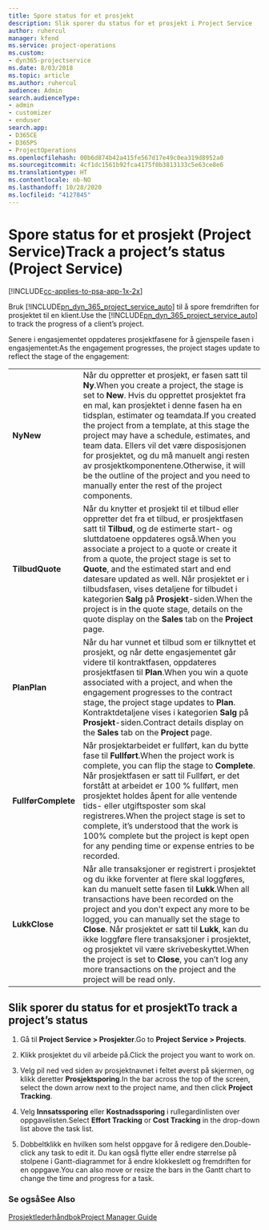 ```yaml
---
title: Spore status for et prosjekt
description: Slik sporer du status for et prosjekt i Project Service
author: ruhercul
manager: kfend
ms.service: project-operations
ms.custom:
- dyn365-projectservice
ms.date: 8/03/2018
ms.topic: article
ms.author: ruhercul
audience: Admin
search.audienceType:
- admin
- customizer
- enduser
search.app:
- D365CE
- D365PS
- ProjectOperations
ms.openlocfilehash: 00b6d874b42a415fe567d17e49c0ea319d8952a0
ms.sourcegitcommit: 4cf1dc1561b92fca4175f0b3813133c5e63ce8e6
ms.translationtype: HT
ms.contentlocale: nb-NO
ms.lasthandoff: 10/28/2020
ms.locfileid: "4127845"
---
```

# <a name="track-a-projects-status-project-service"></a><span data-ttu-id="e9767-103">Spore status for et prosjekt (Project Service)</span><span class="sxs-lookup"><span data-stu-id="e9767-103">Track a project’s status (Project Service)</span></span>

[!INCLUDE[cc-applies-to-psa-app-1x-2x](../includes/cc-applies-to-psa-app-1x-2x.md)]

<span data-ttu-id="e9767-104">Bruk [!INCLUDE[pn_dyn_365_project_service_auto](../includes/pn-dyn-365-project-service-auto.md)] til å spore fremdriften for prosjektet til en klient.</span><span class="sxs-lookup"><span data-stu-id="e9767-104">Use the [!INCLUDE[pn_dyn_365_project_service_auto](../includes/pn-dyn-365-project-service-auto.md)] to track the progress of a client’s project.</span></span>  

<span data-ttu-id="e9767-105">Senere i engasjementet oppdateres prosjektfasene for å gjenspeile fasen i engasjementet:</span><span class="sxs-lookup"><span data-stu-id="e9767-105">As the engagement progresses, the project stages update to reflect the stage of the engagement:</span></span>  


|              |                                                                                                                                                                                                                                                                                                  |
|--------------|--------------------------------------------------------------------------------------------------------------------------------------------------------------------------------------------------------------------------------------------------------------------------------------------------|
|   <span data-ttu-id="e9767-106">**Ny**</span><span class="sxs-lookup"><span data-stu-id="e9767-106">**New**</span></span>    | <span data-ttu-id="e9767-107">Når du oppretter et prosjekt, er fasen satt til **Ny**.</span><span class="sxs-lookup"><span data-stu-id="e9767-107">When you create a project, the stage is set to **New**.</span></span> <span data-ttu-id="e9767-108">Hvis du opprettet prosjektet fra en mal, kan prosjektet i denne fasen ha en tidsplan, estimater og teamdata.</span><span class="sxs-lookup"><span data-stu-id="e9767-108">If you created the project from a template, at this stage the project may have a schedule, estimates, and team data.</span></span> <span data-ttu-id="e9767-109">Ellers vil det være disposisjonen for prosjektet, og du må manuelt angi resten av prosjektkomponentene.</span><span class="sxs-lookup"><span data-stu-id="e9767-109">Otherwise, it will be the outline of the project and you need to manually enter the rest of the project components.</span></span> |
|  <span data-ttu-id="e9767-110">**Tilbud**</span><span class="sxs-lookup"><span data-stu-id="e9767-110">**Quote**</span></span>   |      <span data-ttu-id="e9767-111">Når du knytter et prosjekt til et tilbud eller oppretter det fra et tilbud, er prosjektfasen satt til **Tilbud**, og de estimerte start- og sluttdatoene oppdateres også.</span><span class="sxs-lookup"><span data-stu-id="e9767-111">When you associate a project to a quote or create it from a quote, the project stage is set to **Quote**, and the estimated start and end datesare updated as well.</span></span> <span data-ttu-id="e9767-112">Når prosjektet er i tilbudsfasen, vises detaljene for tilbudet i kategorien **Salg** på **Prosjekt**-siden.</span><span class="sxs-lookup"><span data-stu-id="e9767-112">When the project is in the quote stage, details on the quote display on the **Sales** tab on the **Project** page.</span></span>      |
|   <span data-ttu-id="e9767-113">**Plan**</span><span class="sxs-lookup"><span data-stu-id="e9767-113">**Plan**</span></span>   |                                     <span data-ttu-id="e9767-114">Når du har vunnet et tilbud som er tilknyttet et prosjekt, og når dette engasjementet går videre til kontraktfasen, oppdateres prosjektfasen til **Plan**.</span><span class="sxs-lookup"><span data-stu-id="e9767-114">When you win a quote associated with a project, and when the engagement progresses to the contract stage, the project stage updates to **Plan**.</span></span> <span data-ttu-id="e9767-115">Kontraktdetaljene vises i kategorien **Salg** på **Prosjekt**-siden.</span><span class="sxs-lookup"><span data-stu-id="e9767-115">Contract details display on the **Sales** tab on the **Project** page.</span></span>                                      |
| <span data-ttu-id="e9767-116">**Fullfør**</span><span class="sxs-lookup"><span data-stu-id="e9767-116">**Complete**</span></span> |                    <span data-ttu-id="e9767-117">Når prosjektarbeidet er fullført, kan du bytte fase til **Fullført**.</span><span class="sxs-lookup"><span data-stu-id="e9767-117">When the project work is complete, you can flip the stage to **Complete**.</span></span> <span data-ttu-id="e9767-118">Når prosjektfasen er satt til Fullført, er det forstått at arbeidet er 100 % fullført, men prosjektet holdes åpent for alle ventende tids- eller utgiftsposter som skal registreres.</span><span class="sxs-lookup"><span data-stu-id="e9767-118">When the project stage is set to complete, it’s understood that the work is 100% complete but the project is kept open for any pending time or expense entries to be recorded.</span></span>                     |
|  <span data-ttu-id="e9767-119">**Lukk**</span><span class="sxs-lookup"><span data-stu-id="e9767-119">**Close**</span></span>   |           <span data-ttu-id="e9767-120">Når alle transaksjoner er registrert i prosjektet og du ikke forventer at flere skal loggføres, kan du manuelt sette fasen til **Lukk**.</span><span class="sxs-lookup"><span data-stu-id="e9767-120">When all transactions have been recorded on the project and you don't expect any more to be logged, you can manually set the stage to **Close**.</span></span> <span data-ttu-id="e9767-121">Når prosjektet er satt til **Lukk**, kan du ikke loggføre flere transaksjoner i prosjektet, og prosjektet vil være skrivebeskyttet.</span><span class="sxs-lookup"><span data-stu-id="e9767-121">When the project is set to **Close**, you can’t log any more transactions on the project and the project will be read only.</span></span>           |

## <a name="to-track-a-projects-status"></a><span data-ttu-id="e9767-122">Slik sporer du status for et prosjekt</span><span class="sxs-lookup"><span data-stu-id="e9767-122">To track a project’s status</span></span>  

1.  <span data-ttu-id="e9767-123">Gå til **Project Service > Prosjekter**.</span><span class="sxs-lookup"><span data-stu-id="e9767-123">Go to **Project Service > Projects**.</span></span>  

2.  <span data-ttu-id="e9767-124">Klikk prosjektet du vil arbeide på.</span><span class="sxs-lookup"><span data-stu-id="e9767-124">Click the project you want to work on.</span></span>  

3.  <span data-ttu-id="e9767-125">Velg pil ned ved siden av prosjektnavnet i feltet øverst på skjermen, og klikk deretter **Prosjektsporing**.</span><span class="sxs-lookup"><span data-stu-id="e9767-125">In the bar across the top of the screen, select the down arrow next to the project name, and then click **Project Tracking**.</span></span>  

4.  <span data-ttu-id="e9767-126">Velg **Innsatssporing** eller **Kostnadssporing** i rullegardinlisten over oppgavelisten.</span><span class="sxs-lookup"><span data-stu-id="e9767-126">Select **Effort Tracking** or **Cost Tracking** in the drop-down list above the task list.</span></span>  

5.  <span data-ttu-id="e9767-127">Dobbeltklikk en hvilken som helst oppgave for å redigere den.</span><span class="sxs-lookup"><span data-stu-id="e9767-127">Double-click any task to edit it.</span></span> <span data-ttu-id="e9767-128">Du kan også flytte eller endre størrelse på stolpene i Gantt-diagrammet for å endre klokkeslett og fremdriften for en oppgave.</span><span class="sxs-lookup"><span data-stu-id="e9767-128">You can also move or resize the bars in the Gantt chart to change the time and progress for a task.</span></span>  

### <a name="see-also"></a><span data-ttu-id="e9767-129">Se også</span><span class="sxs-lookup"><span data-stu-id="e9767-129">See Also</span></span>  
 [<span data-ttu-id="e9767-130">Prosjektlederhåndbok</span><span class="sxs-lookup"><span data-stu-id="e9767-130">Project Manager Guide</span></span>](../psa/project-manager-guide.md)
